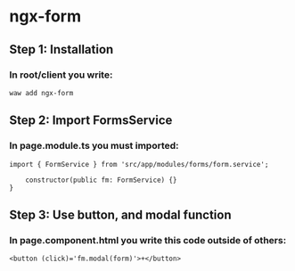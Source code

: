 # ngx-form

## Step 1: Installation

### In root/client you write:

```
waw add ngx-form
```

## Step 2: Import FormsService

### In page.module.ts you must imported:

```
import { FormService } from 'src/app/modules/forms/form.service';

	constructor(public fm: FormService) {}
}
```

## Step 3: Use button, and modal function

### In page.component.html you write this code outside of others:

```
<button (click)='fm.modal(form)'>+</button>
```
